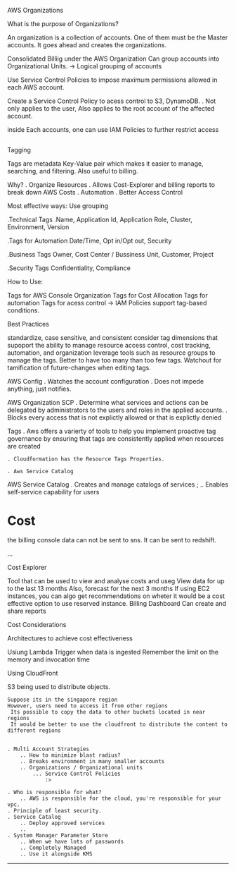 AWS Organizations

 What is the purpose of Organizations?

  An organization is a collection of accounts.
  One of them must be the Master accounts.
   It goes ahead and creates the organizations.

  Consolidated Billiig under the AWS Organization
  Can group accounts into Organizational Units.
   -> Logical grouping of accounts
  
  Use Service Control Policies to impose maximum permissions allowed in each AWS account.

  Create a Service Control Policy to acess control to S3, DynamoDB.
   . Not only applies to the user,  Also applies to the root account of the affected account.

  inside Each accounts, one can use IAM Policies to further restrict access

##

Tagging

 Tags are metadata
 Key-Value pair which makes it easier to manage, searching, and filtering. Also useful to billing.

 Why?
  . Organize Resources
  . Allows Cost-Explorer and billing reports to break down AWS Costs
  . Automation
  . Better Access Control

 Most effective ways: Use grouping

  .Technical Tags
   .Name, Application Id, Application Role, Cluster, Environment, Version

  .Tags for Automation
   Date/Time, Opt in/Opt out, Security

  .Business Tags
   Owner, Cost Center / Bussiness Unit, Customer, Project
  
  .Security Tags
   Confidentiality, Compliance

 How to Use:

  Tags for AWS Console Organization
  Tags for Cost Allocation
  Tags for automation
  Tags for acess control
   -> IAM Policies support tag-based conditions.

 Best Practices

  standardize, case sensitive, and consistent
  consider tag dimensions that supoport the ability to manage resource access control, cost tracking, automation, and organization
  leverage tools such as resource groups to manage the tags.
  Better to have too many than too few tags.
  Watchout for tamification of future-changes when editing tags.

AWS Config
    . Watches the account configuration
    . Does not impede anything, just notifies.  

AWS Organization
    SCP
        . Determine what services and actions can be delegated by administrators to the users and roles in the applied accounts.
        . Blocks every access that is not explictly allowed or that is explictly denied

Tags
    . Aws offers a varierty of tools to help you implement proactive tag governance by ensuring that tags are consistently applied when resources are created

    . Cloudformation has the Resource Tags Properties.

    . Aws Service Catalog 

AWS Service Catalog
    . Creates and manage catalogs of services ;
    .. Enables self-service capability for users

# Cost

the billing console data can not be sent to sns.
It can be sent to redshift.

...

Cost Explorer

 Tool that can be used to view and analyse costs and useg
 View data for up to the last 13 months
 Also, forecast for the next 3 months
 If using EC2 instances, you can algo get recommendations on wheter it would be a cost effective option to use reserved instance.
 Billing Dashboard
 Can create and share reports

Cost Considerations

 Architectures to achieve cost effectiveness

  Usiung Lambda
   Trigger when data is ingested
   Remember the limit on the memory and invocation time

  Using CloudFront

   S3 being used to distribute objects.

    Suppose its in the singapore region
    However, users need to access it from other regions
     Its possible to copy the data to other buckets located in near regions
     It would be better to use the cloudfront to distribute the content to different regions


    . Multi Account Strategies
        .. How to minimize blast radius?
        .. Breaks environment in many smaller accounts
        .. Organizations / Organizational units
            ... Service Control Policies
                :>  

    . Who is responsible for what?
        .. AWS is responsible for the cloud, you're responsible for your vpc.
    . Principle of least security.
    . Service Catalog
        .. Deploy approved services
        .. 
    . System Manager Parameter Store
        .. When we have lots of passwords
        .. Completely Managed
        .. Use it alongside KMS
___
